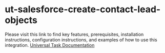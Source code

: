 # ut-salesforce-create-contact-lead-objects
Please visit this link to find key features, prerequisites, installation instructions, configuration instructions, and examples of how to use this integration. 
[Universal Task Documentation](https://docs.stonebranch.com)
